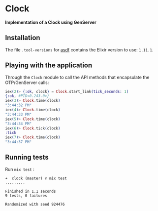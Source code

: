 # Clock

**Implementation of a Clock using GenServer**

## Installation

The file `.tool-versions` for [asdf](https://github.com/asdf-vm/asdf) contains the Elixir version to use: `1.11.1`.

## Playing with the application

Through the `Clock` module to call the API methods that encapsulate the
OTP/GenServer calls:

```elixir
iex(2)> {:ok, clock} = Clock.start_link(tick_seconds: 1)
{:ok, #PID<0.243.0>}
iex(3)> Clock.time(clock)
"3:44:32 PM"
iex(4)> Clock.time(clock)
"3:44:33 PM"
iex(5)> Clock.time(clock)
"3:44:34 PM"
iex(6)> Clock.tick(clock)
:tick
iex(7)> Clock.time(clock)
"3:44:37 PM"
```

## Running tests

Run `mix test` :

```
➜  clock (master) ✗ mix test
.........

Finished in 1.1 seconds
9 tests, 0 failures

Randomized with seed 924476
```
